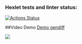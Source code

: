 ### Hexlet tests and linter status:
[![Actions Status](https://github.com/ponomnick/frontend-project-lvl2/workflows/hexlet-check/badge.svg)](https://github.com/ponomnick/frontend-project-lvl2/actions)


##Video Demo
[Demo gendiff](https://asciinema.org/a/497266)

<a href="https://asciinema.org/a/497266?autoplay=1"><img src="https://asciinema.org/a/497266.png" width="auto"/></a>

